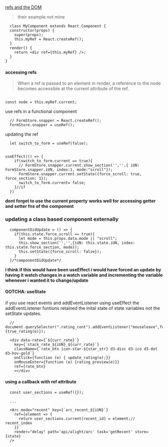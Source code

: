 


[refs and the DOM](https://reactjs.org/docs/refs-and-the-dom.html)   
> their example not mine
```
  class MyComponent extends React.Component {
  constructor(props) {
    super(props);
    this.myRef = React.createRef();
  }
  render() {
    return <div ref={this.myRef} />;
  }
}
```

#### accessing refs
> When a ref is passed to an element in render, a reference to the node becomes accessible at the current attribute of the ref.
```

const node = this.myRef.current;
```

use refs in a functional component
```
  // FormStore.snapper = React.createRef();
  FormStore.snapper = useRef();
```

updating the ref
```
  let switch_to_form = useRef(false);


useEffect(() => {
    if(switch_to_form.current == true){
      // FormStore.snapper.current.show_section('','',{ iUN: FormStore.snapper.iUN, index:1, mode:"scroll"});
      FormStore.snapper.current.setState({force_scroll: true, force_section: 1});
      switch_to_form.current= false;
    }//if
  })
```
**dont forget to use the current property**
**works well for accessing getter and setter fns of the component**

### updating a class based component externally
```
  componentDidUpdate = () => {
    if(this.state.force_scroll == true){
      let mode = this.props.data.mode || "scroll";
      this.show_section('','',{iUN: this.state.iUN, index: this.state.force_section, mode});
      this.setState({force_scroll: false});
    }
  }/*componentDidUpdate*/
```
**i think if this would have been useEffect i would have forced an update by having it watch changes in a watch variable and incrementing the variable whenever i wanted it to change/update**

#### GOTCHA: useState

if you use react events and addEventListener using useEffect the addEventListener funtions retained the inital state of state variables not the setState updates.
```
  // document.querySelector(".rating_cont").addEventListener("mouseleave",function(e){true_rating(e)});

  <div data-rate={`${curr_rate}`}
    key={`stack_rate_${iUN}_${curr_rate}`}
    className={`rate_btn icon-star-${star_str} d3-disc d3-ico d3-dot d3-hov-gold`}
    onClick={function (e) { update_rating(e);}}
    onMouseEnter={function (e) {rating_preview(e)}}
    ref={rate_btn}
    ></div>
```

#### using a callback with ref attribute
```
  const user_sections = useRef({});

  ...

  <Arc mode="recent" key={`arc_recent_${iUN}`}
    ref={element => {
      return user_sections.current[recent_id] = element;// recent_index
    }}
    render="delay" path='api/alight/arc' task='getRecent' store={state}
  />
```
